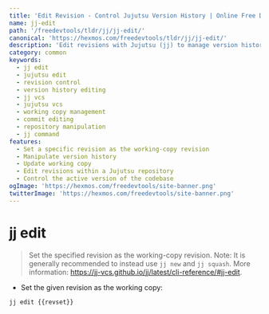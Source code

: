 ```yaml
---
title: 'Edit Revision - Control Jujutsu Version History | Online Free DevTools by Hexmos'
name: jj-edit
path: '/freedevtools/tldr/jj/jj-edit/'
canonical: 'https://hexmos.com/freedevtools/tldr/jj/jj-edit/'
description: 'Edit revisions with Jujutsu (jj) to manage version history and set the working-copy. Control your codebase history easily. Free online tool, no registration required.'
category: common
keywords:
  - jj edit
  - jujutsu edit
  - revision control
  - version history editing
  - jj vcs
  - jujutsu vcs
  - working copy management
  - commit editing
  - repository manipulation
  - jj command
features:
  - Set a specific revision as the working-copy revision
  - Manipulate version history
  - Update working copy
  - Edit revisions within a Jujutsu repository
  - Control the active version of the codebase
ogImage: 'https://hexmos.com/freedevtools/site-banner.png'
twitterImage: 'https://hexmos.com/freedevtools/site-banner.png'
---
```


# jj edit

> Set the specified revision as the working-copy revision.
> Note: It is generally recommended to instead use `jj new` and `jj squash`.
> More information: <https://jj-vcs.github.io/jj/latest/cli-reference/#jj-edit>.

- Set the given revision as the working copy:

`jj edit {{revset}}`
